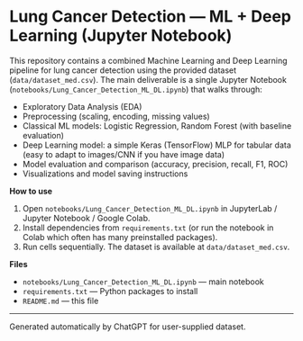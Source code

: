 # Lung Cancer Detection — ML + Deep Learning (Jupyter Notebook)

This repository contains a combined Machine Learning and Deep Learning pipeline for lung cancer detection using the provided dataset (`data/dataset_med.csv`). The main deliverable is a single Jupyter Notebook (`notebooks/Lung_Cancer_Detection_ML_DL.ipynb`) that walks through:

- Exploratory Data Analysis (EDA)
- Preprocessing (scaling, encoding, missing values)
- Classical ML models: Logistic Regression, Random Forest (with baseline evaluation)
- Deep Learning model: a simple Keras (TensorFlow) MLP for tabular data (easy to adapt to images/CNN if you have image data)
- Model evaluation and comparison (accuracy, precision, recall, F1, ROC)
- Visualizations and model saving instructions

**How to use**
1. Open `notebooks/Lung_Cancer_Detection_ML_DL.ipynb` in JupyterLab / Jupyter Notebook / Google Colab.
2. Install dependencies from `requirements.txt` (or run the notebook in Colab which often has many preinstalled packages).
3. Run cells sequentially. The dataset is available at `data/dataset_med.csv`.

**Files**
- `notebooks/Lung_Cancer_Detection_ML_DL.ipynb` — main notebook
- `requirements.txt` — Python packages to install
- `README.md` — this file

---
Generated automatically by ChatGPT for user-supplied dataset.
